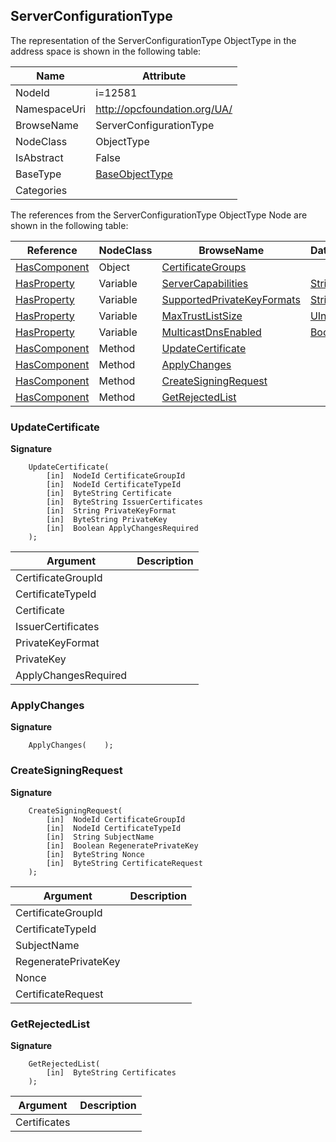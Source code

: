 <!-- objecttype -->
## ServerConfigurationType
  
<!-- end of text -->
The representation of the ServerConfigurationType ObjectType in the address space is shown in the following table:  

|Name|Attribute|
|---|---|
|NodeId|i=12581|
|NamespaceUri|http://opcfoundation.org/UA/|
|BrowseName|ServerConfigurationType|
|NodeClass|ObjectType|
|IsAbstract|False|
|BaseType|[BaseObjectType](../../ObjectTypes/BaseObjectType/readme.md)|
|Categories||

The references from the ServerConfigurationType ObjectType Node are shown in the following table:  

|Reference|NodeClass|BrowseName|DataType|TypeDefinition|ModellingRule|
|---|---|---|---|---|---|
|[HasComponent](../../ReferenceTypes/HasComponent/readme.md)|Object|[CertificateGroups](#CertificateGroups)||[CertificateGroupFolderType](../../ObjectTypes/CertificateGroupFolderType/readme.md)|[Mandatory](../../Objects/Mandatory/readme.md)|
|[HasProperty](../../ReferenceTypes/HasProperty/readme.md)|Variable|[ServerCapabilities](#ServerCapabilities)|[String](../../DataTypes/String/readme.md)[]|[PropertyType](../../VariableTypes/PropertyType/readme.md)|[Mandatory](../../Objects/Mandatory/readme.md)|
|[HasProperty](../../ReferenceTypes/HasProperty/readme.md)|Variable|[SupportedPrivateKeyFormats](#SupportedPrivateKeyFormats)|[String](../../DataTypes/String/readme.md)[]|[PropertyType](../../VariableTypes/PropertyType/readme.md)|[Mandatory](../../Objects/Mandatory/readme.md)|
|[HasProperty](../../ReferenceTypes/HasProperty/readme.md)|Variable|[MaxTrustListSize](#MaxTrustListSize)|[UInt32](../../DataTypes/UInt32/readme.md)|[PropertyType](../../VariableTypes/PropertyType/readme.md)|[Mandatory](../../Objects/Mandatory/readme.md)|
|[HasProperty](../../ReferenceTypes/HasProperty/readme.md)|Variable|[MulticastDnsEnabled](#MulticastDnsEnabled)|[Boolean](../../DataTypes/Boolean/readme.md)|[PropertyType](../../VariableTypes/PropertyType/readme.md)|[Mandatory](../../Objects/Mandatory/readme.md)|
|[HasComponent](../../ReferenceTypes/HasComponent/readme.md)|Method|[UpdateCertificate](#UpdateCertificate)|||[Mandatory](../../Objects/Mandatory/readme.md)|
|[HasComponent](../../ReferenceTypes/HasComponent/readme.md)|Method|[ApplyChanges](#ApplyChanges)|||[Mandatory](../../Objects/Mandatory/readme.md)|
|[HasComponent](../../ReferenceTypes/HasComponent/readme.md)|Method|[CreateSigningRequest](#CreateSigningRequest)|||[Mandatory](../../Objects/Mandatory/readme.md)|
|[HasComponent](../../ReferenceTypes/HasComponent/readme.md)|Method|[GetRejectedList](#GetRejectedList)|||[Mandatory](../../Objects/Mandatory/readme.md)|

### <a name="UpdateCertificate"></a>UpdateCertificate
  
**Signature**
```
    UpdateCertificate(
        [in]  NodeId CertificateGroupId
        [in]  NodeId CertificateTypeId
        [in]  ByteString Certificate
        [in]  ByteString IssuerCertificates
        [in]  String PrivateKeyFormat
        [in]  ByteString PrivateKey
        [in]  Boolean ApplyChangesRequired
    );
```

|Argument|Description|
|---|---|
|CertificateGroupId||
|CertificateTypeId||
|Certificate||
|IssuerCertificates||
|PrivateKeyFormat||
|PrivateKey||
|ApplyChangesRequired||

### <a name="ApplyChanges"></a>ApplyChanges
  
**Signature**
```
    ApplyChanges(    );
```
### <a name="CreateSigningRequest"></a>CreateSigningRequest
  
**Signature**
```
    CreateSigningRequest(
        [in]  NodeId CertificateGroupId
        [in]  NodeId CertificateTypeId
        [in]  String SubjectName
        [in]  Boolean RegeneratePrivateKey
        [in]  ByteString Nonce
        [in]  ByteString CertificateRequest
    );
```

|Argument|Description|
|---|---|
|CertificateGroupId||
|CertificateTypeId||
|SubjectName||
|RegeneratePrivateKey||
|Nonce||
|CertificateRequest||

### <a name="GetRejectedList"></a>GetRejectedList
  
**Signature**
```
    GetRejectedList(
        [in]  ByteString Certificates
    );
```

|Argument|Description|
|---|---|
|Certificates||



